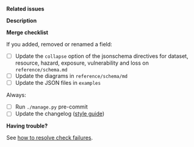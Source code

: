 **Related issues**

<!-- Add links to related issues here. If you want an issue to be automatically closed when the PR is merged, use keywords (https://docs.github.com/en/issues/tracking-your-work-with-issues/linking-a-pull-request-to-an-issue#linking-a-pull-request-to-an-issue-using-a-keyword). -->

**Description**

<!-- If the changes in the PR are not sufficiently explained by the related issues and commit messages, add a description here. -->

**Merge checklist**

<!-- Complete the checklist before requesting a review. -->

If you added, removed or renamed a field:

- [ ] Update the `collapse` option of the jsonschema directives for dataset, resource, hazard, exposure, vulnerability and loss on `reference/schema.md`
- [ ] Update the diagrams in `reference/schema/md`
- [ ] Update the JSON files in `examples`

Always:

- [ ] Run `./manage.py` pre-commit
- [ ] Update the changelog ([style guide](developer_docs.md#changelog-style-guide))

**Having trouble?**

See [how to resolve check failures](https://github.com/GFDRR/rdl-standard/blob/dev/developer_docs.md#resolve-check-failures).
